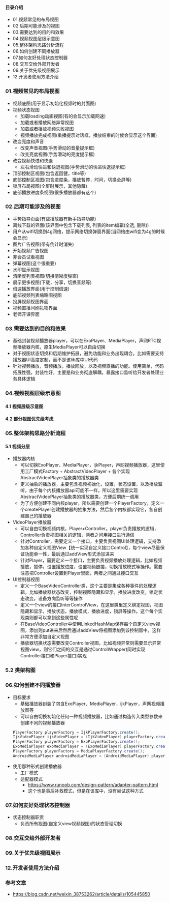 #### 目录介绍
- 01.视频常见的布局视图
- 02.后期可能涉及的视图
- 03.需要达到的目的和效果
- 04.视频视图层级示意图
- 05.整体架构思路分析流程
- 06.如何创建不同播放器
- 07.如何友好处理状态控制器
- 08.交互交给外部开发者
- 09.关于优先级视图展示
- 12.开发者使用方法介绍



### 01.视频常见的布局视图
- 视频底图(用于显示初始化视频时的封面图)
- 视频状态视图
    - 加载loading动画视图(有的会显示加载网速)
    - 加载或者播放网络异常视图
    - 加载或者播放视频失败视图
    - 视频播放完成视图(重播提示对话框，播放结束的时候会显示这个界面)
- 改变亮度和声音
    - 改变声音视图(手势滑动的音量提示框)
    - 改变亮度视图(手势滑动的亮度提示框)
- 改变视频快进和快退
    - 左右滑动快进和快退视图(手势滑动的快进快退提示框)
- 顶部控制区视图(包含返回健，title等)
- 底部控制区视图(包含进度条，播放暂停，时间，切换全屏等)
- 锁屏布局视图(全屏时展示，其他隐藏)
- 底部播放进度条视图(很多播放器都有这个)



### 02.后期可能涉及的视图
- 手势指导页面(有些播放器有新手指导功能)
- 离线下载的界面(该界面中包含下载列表, 列表的item编辑(全选, 删除))
- 用户从wifi切换到4g网络，提示网络切换弹窗界面(当网络由wifi变为4g的时候会显示)
- 图片广告视图(带有倒计时消失)
- 开始视频广告视图
- 非会员试看视图
- 弹幕视图(这个很重要)
- 水印显示视图
- 清晰度列表视图(切换清晰度弹窗)
- 展示更多视图(下载，分享，切换音频等)
- 倍速播放界面(用于控制倍速)
- 底部视频列表缩略图视图
- 投屏视频视图界面
- 视频直播间刷礼物界面
- 老师开课界面



### 03.需要达到的目的和效果
- 基础封装视频播放器player，可以在ExoPlayer、MediaPlayer，声网RTC视频播放器内核，原生MediaPlayer可以自由切换
- 对于视图状态切换和后期维护拓展，避免功能和业务出现耦合。比如需要支持播放器UI高度定制，而不是该lib库中UI代码
- 针对视频播放，音频播放，播放回放，以及视频直播的功能。使用简单，代码拓展性强，封装性好，主要是和业务彻底解耦，暴露接口监听给开发者处理业务具体逻辑



### 04.视频视图层级示意图
#### 4.1 视频层级示意图


#### 4.2 部分视图优先级考虑



### 05.整体架构思路分析流程
#### 5.1 视频分层
- 播放器内核
    - 可以切换ExoPlayer、MediaPlayer，IjkPlayer，声网视频播放器，这里使用工厂模式Factory + AbstractVideoPlayer + 各个实现AbstractVideoPlayer抽象类的播放器类
    - 定义抽象的播放器，主要包含视频初始化，设置，状态设置，以及播放监听。由于每个内核播放器api可能不一样，所以这里需要实现AbstractVideoPlayer抽象类的播放器类，方便后期统一调用
    - 为了方便创建不同内核player，所以需要创建一个PlayerFactory，定义一个createPlayer创建播放器的抽象方法，然后各个内核都实现它，各自创建自己的播放器
- VideoPlayer播放器
    - 可以自由切换视频内核，Player+Controller。player负责播放的逻辑，Controller负责视图相关的逻辑，两者之间用接口进行通信
    - 针对Controller，需要定义一个接口，主要负责视图UI处理逻辑，支持添加各种自定义视图View【统一实现自定义接口Control】，每个view尽量保证功能单一性，最后通过addView形式添加进来
    - 针对Player，需要定义一个接口，主要负责视频播放处理逻辑，比如视频播放，暂停，设置播放进度，设置视频链接，切换播放模式等操作。需要注意把Controller设置到Player里面，两者之间通过接口交互
- UI控制器视图
    - 定义一个BaseVideoController类，这个主要是集成各种事件的处理逻辑，比如播放器状态改变，控制视图隐藏和显示，播放进度改变，锁定状态改变，设备方向监听等等操作
    - 定义一个view的接口InterControlView，在这里类里定义绑定视图，视图隐藏和显示，播放状态，播放模式，播放进度，锁屏等操作。这个每个实现类则都可以拿到这些属性呢
    - 在BaseVideoController中使用LinkedHashMap保存每个自定义view视图，添加则put进来后然后通过addView将视图添加到该控制器中，这样非常方便添加自定义视图
    - 播放器切换状态需要改变Controller视图，比如视频异常则需要显示异常视图view，则它们之间的交互是通过ControlWrapper(同时实现Controller接口和Player接口)实现


### 5.2 类架构图


### 06.如何创建不同播放器
- 目标要求
    - 基础播放器封装了包含ExoPlayer、MediaPlayer，ijkPlayer，声网视频播放器等
    - 可以自由切换初始化任何一种视频播放器，比如通过构造传入类型参数来创建不同的视频播放器
    ``` java
    PlayerFactory playerFactory = IjkPlayerFactory.create();
    IjkVideoPlayer ijkVideoPlayer = (IjkVideoPlayer) playerFactory.createPlayer(this);
    PlayerFactory playerFactory = ExoPlayerFactory.create();
    ExoMediaPlayer exoMediaPlayer = (ExoMediaPlayer) playerFactory.createPlayer(this);
    PlayerFactory playerFactory = MediaPlayerFactory.create();
    AndroidMediaPlayer androidMediaPlayer = (AndroidMediaPlayer) playerFactory.createPlayer(this);
    ```
- 使用那种形式创建播放器
    - 工厂模式
    - 适配器模式
        - https://www.runoob.com/design-pattern/adapter-pattern.html
        - 这个也是事后补救模式，但是在该库中，没有尝试这种方式


### 07.如何友好处理状态控制器
- 状态控制器职责
    - 负责所有视图(自定义view视频视图)的状态管理切换


### 08.交互交给外部开发者



### 09.关于优先级视图展示



### 12.开发者使用方法介绍




### 参考文章
- https://blog.csdn.net/weixin_38753262/article/details/105445850



